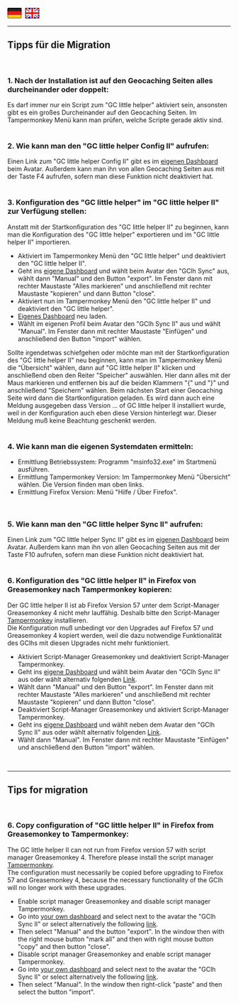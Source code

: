 <a href="#de" title=""><img src="../images/flag_de.png"></a> &nbsp;<a href="#en" title=""><img src="../images/flag_en.png"></a>

---
## <a id="de"></a>Tipps für die Migration
<br>

###  <a id="1"></a>1. Nach der Installation ist auf den Geocaching Seiten alles durcheinander oder doppelt:
Es darf immer nur ein Script zum "GC little helper" aktiviert sein, ansonsten gibt es ein großes Durcheinander auf den Geocaching Seiten. Im Tampermonkey Menü kann man prüfen, welche Scripte gerade aktiv sind.<br>
<br>

### <a id="2"></a>2. Wie kann man den "GC little helper Config II" aufrufen:
Einen Link zum "GC little helper Config II" gibt es im <a href="http://www.geocaching.com/my/">eigenen Dashboard</a> beim Avatar. Außerdem kann man ihn von allen Geocaching Seiten aus mit der Taste F4 aufrufen, sofern man diese Funktion nicht deaktiviert hat. <br>
<br>

### <a id="3"></a>3. Konfiguration des "GC little helper" im "GC little helper II" zur Verfügung stellen:
Anstatt mit der Startkonfiguration des "GC little helper II" zu beginnen, kann man die Konfiguration des "GC little helper" exportieren und im "GC little helper II" importieren.<br>
<ul>
<li>Aktiviert im Tampermonkey Menü den "GC little helper" und deaktiviert den "GC little helper II".</li>
<li>Geht ins <a href="http://www.geocaching.com/my/">eigene Dashboard</a> und wählt beim Avatar den "GClh Sync" aus, wählt dann "Manual" und den Button "export". Im Fenster dann mit rechter Maustaste "Alles markieren" und anschließend mit rechter Maustaste "kopieren" und dann Button "close". </li>
<li>Aktiviert nun im Tampermonkey Menü den "GC little helper II" und deaktiviert den "GC little helper".</li>
<li><a href="http://www.geocaching.com/my/">Eigenes Dashboard</a> neu laden.</li>
<li>Wählt im eigenen Profil beim Avatar den "GClh Sync II" aus und wählt "Manual". Im Fenster dann mit rechter Maustaste "Einfügen" und anschließend den Button "import" wählen.</li>
</ul>
Sollte irgendetwas schiefgehen oder möchte man mit der Startkonfiguration des "GC little helper II" neu beginnen, kann man im Tampermonkey Menü die "Übersicht" wählen, dann auf "GC little helper II" klicken und anschließend oben den Reiter "Speicher" auswählen. Hier dann alles mit der Maus markieren und entfernen bis auf die beiden Klammern "{" und "}" und anschließend "Speichern" wählen. Beim nächsten Start einer Geocaching Seite wird dann die Startkonfiguration geladen. Es wird dann auch eine Meldung ausgegeben dass Version ... of  GC little helper II installiert wurde, weil in der Konfiguration auch eben diese Version hinterlegt war. Dieser Meldung muß keine Beachtung geschenkt werden.<br>
<br>

### <a id="4"></a>4. Wie kann man die eigenen Systemdaten ermitteln:
<ul>
<li>Ermittlung Betriebssystem: Programm "msinfo32.exe" im Startmenü ausführen.</li>
<li>Ermittlung Tampermonkey Version: Im Tampermonkey Menü "Übersicht" wählen. Die Version finden man oben links.</li>
<li>Ermittlung Firefox Version: Menü "Hilfe / Über Firefox".</li>
</ul>
<br>

### <a id="5"></a>5. Wie kann man den "GC little helper Sync II" aufrufen:
Einen Link zum "GC little helper Sync II" gibt es im <a href="http://www.geocaching.com/my/">eigenen Dashboard</a> beim Avatar. Außerdem kann man ihn von allen Geocaching Seiten aus mit der Taste F10 aufrufen, sofern man diese Funktion nicht deaktiviert hat. <br>
<br>

### <a id="6de"></a>6. Konfiguration des "GC little helper II" in Firefox von Greasemonkey nach Tampermonkey kopieren:
Der GC little helper II ist ab Firefox Version 57 unter dem Script-Manager Greasemonkey 4 nicht mehr lauffähig. Deshalb bitte den Script-Manager [Tampermonkey](https://addons.mozilla.org/de/firefox/addon/tampermonkey/) installieren.<br>
Die Konfiguration muß unbedingt vor den Upgrades auf Firefox 57 und Greasemonkey 4 kopiert werden, weil die dazu notwendige Funktionalität des GClhs mit diesen Upgrades nicht mehr funktioniert.
<ul>
<li>Aktiviert Script-Manager Greasemonkey und deaktiviert Script-Manager Tampermonkey.</li>
<li>Geht ins <a href="http://www.geocaching.com/my/">eigene Dashboard</a> und wählt beim Avatar den "GClh Sync II" aus oder wählt alternativ folgenden <a href="https://www.geocaching.com/geocache/GC40#GClhShowSync">Link</a>.</li>
<li>Wählt dann "Manual" und den Button "export". Im Fenster dann mit rechter Maustaste "Alles markieren" und anschließend mit rechter Maustaste "kopieren" und dann Button "close".</li>
<li>Deaktiviert Script-Manager Greasemonkey und aktiviert Script-Manager Tampermonkey.</li>
<li>Geht ins <a href="http://www.geocaching.com/my/">eigene Dashboard</a> und wählt neben dem Avatar den "GClh Sync II" aus oder wählt alternativ folgenden <a href="https://www.geocaching.com/geocache/GC40#GClhShowSync">Link</a>.</li>
<li>Wählt dann "Manual". Im Fenster dann mit rechter Maustaste "Einfügen" und anschließend den Button "import" wählen.</li>
</ul>
<br>

---
## <a id="en"></a>Tips for migration
<br>

### <a id="6en"></a>6. Copy configuration of "GC little helper II" in Firefox from Greasemonkey to Tampermonkey:
The GC little helper II can not run from Firefox version 57 with script manager Greasemonkey 4. Therefore please install the script manager [Tampermonkey](https://addons.mozilla.org/en-US/firefox/addon/tampermonkey/).<br>
The configuration must necessarily be copied before upgrading to Firefox 57 and Greasemonkey 4, because the necessary functionality of the GClh will no longer work with these upgrades.
<ul>
<li>Enable script manager Greasemonkey and disable script manager Tampermonkey.</li>
<li>Go into <a href="http://www.geocaching.com/my/">your own dashboard</a> and select next to the avatar the "GClh Sync II" or select alternatively the following <a href="https://www.geocaching.com/geocache/GC40#GClhShowSync">link</a>.</li>
<li>Then select "Manual" and the button "export". In the window then with the right mouse button "mark all" and then with right mouse button "copy" and then button "close".</li>
<li>Disable script manager Greasemonkey and enable script manager Tampermonkey.</li>
<li>Go into <a href="http://www.geocaching.com/my/">your own dashboard</a> and select next to the avatar the "GClh Sync II" or select alternatively the following <a href="https://www.geocaching.com/geocache/GC40#GClhShowSync">link</a>.</li>
<li>Then select "Manual". In the window then right-click "paste" and then select the button "import".</li>
</ul>
